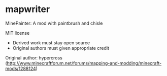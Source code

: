 mapwriter
=========

MinePainter: A mod with paintbrush and chisle

MIT license
+ Derived work must stay open source
+ Original authors must given appropriate credit

Original author: hypercross (http://www.minecraftforum.net/forums/mapping-and-modding/minecraft-mods/1288124)